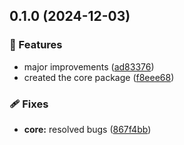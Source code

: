 ## 0.1.0 (2024-12-03)

### 🚀 Features

- major improvements ([ad83376](https://github.com/rhinobase/dinoco/commit/ad83376))
- created the core package ([f8eee68](https://github.com/rhinobase/dinoco/commit/f8eee68))

### 🩹 Fixes

- **core:** resolved bugs ([867f4bb](https://github.com/rhinobase/dinoco/commit/867f4bb))